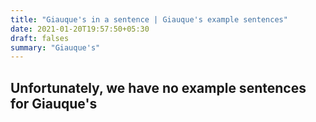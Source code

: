 ```yaml
---
title: "Giauque's in a sentence | Giauque's example sentences"
date: 2021-01-20T19:57:50+05:30
draft: falses
summary: "Giauque's"
---
```

## Unfortunately, we have no example sentences for Giauque's                 
